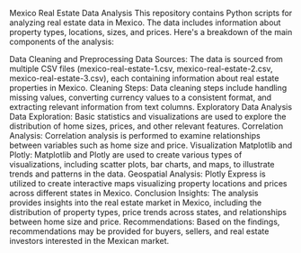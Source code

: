 
Mexico Real Estate Data Analysis
This repository contains Python scripts for analyzing real estate data in Mexico. The data includes information about property types, locations, sizes, and prices. Here's a breakdown of the main components of the analysis:

Data Cleaning and Preprocessing
Data Sources: The data is sourced from multiple CSV files (mexico-real-estate-1.csv, mexico-real-estate-2.csv, mexico-real-estate-3.csv), each containing information about real estate properties in Mexico.
Cleaning Steps: Data cleaning steps include handling missing values, converting currency values to a consistent format, and extracting relevant information from text columns.
Exploratory Data Analysis
Data Exploration: Basic statistics and visualizations are used to explore the distribution of home sizes, prices, and other relevant features.
Correlation Analysis: Correlation analysis is performed to examine relationships between variables such as home size and price.
Visualization
Matplotlib and Plotly: Matplotlib and Plotly are used to create various types of visualizations, including scatter plots, bar charts, and maps, to illustrate trends and patterns in the data.
Geospatial Analysis: Plotly Express is utilized to create interactive maps visualizing property locations and prices across different states in Mexico.
Conclusion
Insights: The analysis provides insights into the real estate market in Mexico, including the distribution of property types, price trends across states, and relationships between home size and price.
Recommendations: Based on the findings, recommendations may be provided for buyers, sellers, and real estate investors interested in the Mexican market.
